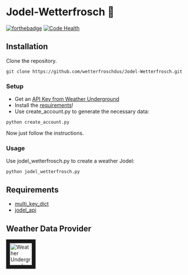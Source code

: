 # Jodel-Wetterfrosch 🐸
[![forthebadge](http://forthebadge.com/images/badges/fuck-it-ship-it.svg)](http://forthebadge.com) [![Code Health](https://landscape.io/github/wetterfroschdus/Jodel-Wetterfrosch/master/landscape.svg?style=flat-square)](https://landscape.io/github/wetterfroschdus/Jodel-Wetterfrosch/master)

## Installation
Clone the repository.
```
git clone https://github.com/wetterfroschdus/Jodel-Wetterfrosch.git
```
### Setup
- Get an [API Key from Weather Underground](https://www.wunderground.com/weather/api/d/pricing.html)
- Install the [requirements](./README.md#requirements)!
- Use create_account.py to generate the necessary data:
```
python create_account.py
```
Now just follow the instructions.

### Usage
Use jodel_wetterfrosch.py to create a weather Jodel:
```
python jodel_wetterfrosch.py
```

## Requirements
- [multi_key_dict](https://github.com/formiaczek/multi_key_dict)
- [jodel_api](https://github.com/nborrmann/jodel_api/)

## Weather Data Provider
<a href="https://www.wunderground.com/" target="_blank"><img src="https://icons.wxug.com/logos/PNG/wundergroundLogo_4c_horz.png" 
alt=" Weather Underground Logo" height="60" border="10" /></a>
